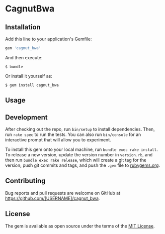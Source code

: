 # CagnutBwa

## Installation

Add this line to your application's Gemfile:

```ruby
gem 'cagnut_bwa'
```

And then execute:

    $ bundle

Or install it yourself as:

    $ gem install cagnut_bwa

## Usage

## Development

After checking out the repo, run `bin/setup` to install dependencies. Then, run `rake spec` to run the tests. You can also run `bin/console` for an interactive prompt that will allow you to experiment.

To install this gem onto your local machine, run `bundle exec rake install`. To release a new version, update the version number in `version.rb`, and then run `bundle exec rake release`, which will create a git tag for the version, push git commits and tags, and push the `.gem` file to [rubygems.org](https://rubygems.org).

## Contributing

Bug reports and pull requests are welcome on GitHub at https://github.com/[USERNAME]/cagnut_bwa.


## License

The gem is available as open source under the terms of the [MIT License](http://opensource.org/licenses/MIT).

